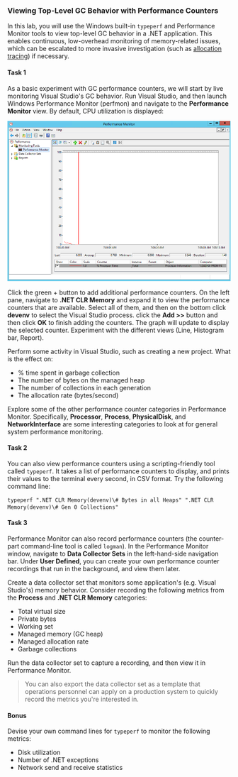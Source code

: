 ### Viewing Top-Level GC Behavior with Performance Counters

In this lab, you will use the Windows built-in `typeperf` and Performance Monitor tools to view top-level GC behavior in a .NET application. This enables continuous, low-overhead monitoring of memory-related issues, which can be escalated to more invasive investigation (such as [allocation tracing](../perf-perfview-netallocs)) if necessary.

#### Task 1

As a basic experiment with GC performance counters, we will start by live monitoring Visual Studio's GC behavior. Run Visual Studio, and then launch Windows Performance Monitor (perfmon) and navigate to the **Performance Monitor** view. By default, CPU utilization is displayed:

![Performance Monitor window](figure1.png)

Click the green + button to add additional performance counters. On the left pane, navigate to **.NET CLR Memory** and expand it to view the performance counters that are available. Select all of them, and then on the bottom click **devenv** to select the Visual Studio process. click the **Add >>** button and then click **OK** to finish adding the counters. The graph will update to display the selected counter. Experiment with the different views (Line, Histogram bar, Report).

Perform some activity in Visual Studio, such as creating a new project. What is the effect on:

* % time spent in garbage collection
* The number of bytes on the managed heap
* The number of collections in each generation
* The allocation rate (bytes/second)

Explore some of the other performance counter categories in Performance Monitor. Specifically, **Processor**, **Process**, **PhysicalDisk**, and **NetworkInterface** are some interesting categories to look at for general system performance monitoring.

#### Task 2

You can also view performance counters using a scripting-friendly tool called `typeperf`. It takes a list of performance counters to display, and prints their values to the terminal every second, in CSV format. Try the following command line:

```
typeperf ".NET CLR Memory(devenv)\# Bytes in all Heaps" ".NET CLR Memory(devenv)\# Gen 0 Collections"
```

#### Task 3

Performance Monitor can also record performance counters (the counter-part command-line tool is called `logman`). In the Performance Monitor window, navigate to **Data Collector Sets** in the left-hand-side navigation bar. Under **User Defined**, you can create your own performance counter recordings that run in the background, and view them later.

Create a data collector set that monitors some application's (e.g. Visual Studio's) memory behavior. Consider recording the following metrics from the **Process** and **.NET CLR Memory** categories:

* Total virtual size
* Private bytes
* Working set
* Managed memory (GC heap)
* Managed allocation rate
* Garbage collections

Run the data collector set to capture a recording, and then view it in Performance Monitor.

> You can also export the data collector set as a template that operations personnel can apply on a production system to quickly record the metrics you're interested in.

#### Bonus

Devise your own command lines for `typeperf` to monitor the following metrics:

* Disk utilization
* Number of .NET exceptions
* Network send and receive statistics

